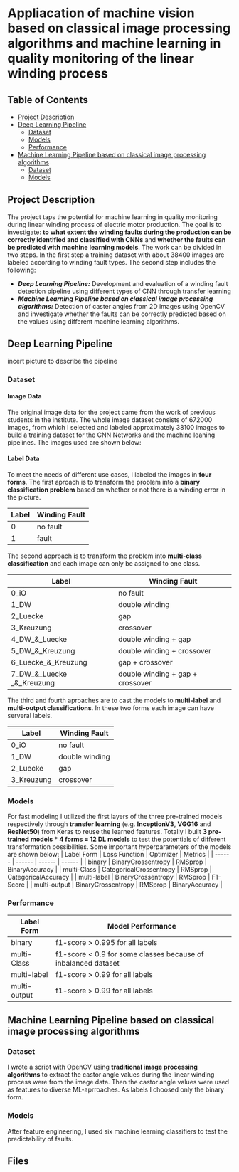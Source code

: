# Appliacation of machine vision based on classical image processing algorithms and machine learning in quality monitoring of the linear winding process
## Table of Contents
* [Project Description](#Project-Description)
* [Deep Learning Pipeline](#Deep-Learning-Pipeline)
    * [Dataset](#Dataset)
    * [Models](#Models)
    * [Performance](#Performance)
* [Machine Learning Pipeline based on classical image processing algorithms](#Machine-Learning-Pipeline-based-on-classical-image-processing-algorithms)
    * [Dataset](#Dataset)
    * [Models](#Models)

## Project Description

The project taps the potential for machine learning in quality monitoring during linear winding process of electric motor production. The goal is to investigate: **to what extent the winding faults during the production can be correctly identified and classified with CNNs** and **whether the faults can be predicted with machine learning models**. The work can be divided in two steps. In the first step a training dataset with about 38400 images are labeled according to winding fault types. The second step includes the following: 
* ***Deep Learning Pipeline:*** Development and evaluation of a winding fault detection pipeline using different types of CNN through transfer learning
* ***Machine Learning Pipeline based on classical image processing algorithms:*** Detection of caster angles from 2D images using OpenCV and investigate whether the faults can be correctly predicted based on the values using different machine learning algorithms.

## Deep Learning Pipeline

incert picture to describe the pipeline

### Dataset
#### Image Data

The original image data for the project came from the work of previous students in the institute. The whole image dataset consists of 672000 images, from which I selected and labeled approximately 38100 images to build a training dataset for the CNN Networks and the machine leaning pipelines. The images used are shown below:

#### Label Data

To meet the needs of different use cases, I labeled the images in **four forms**. The first aproach is to transform the problem into a **binary classification problem** based on whether or not there is a winding error in the picture. 

| Label | Winding Fault |
| ------ | ------ |
| 0 | no fault |
| 1 | fault |

The second approach is to transform the problem into **multi-class classification** and each image can only be assigned to one class.

| Label | Winding Fault |
| ------ | ------ |
| 0_iO | no fault |
| 1_DW | double winding |
| 2_Luecke | gap |
| 3_Kreuzung | crossover |
| 4_DW_&_Luecke | double winding + gap |
| 5_DW_&_Kreuzung | double winding + crossover |
| 6_Luecke_&_Kreuzung | gap + crossover |
| 7_DW_&_Luecke _&_Kreuzung | double winding + gap + crossover |

The third and fourth aproaches are to cast the models to **multi-label** and **multi-output classifications**. In these two forms each image can have serveral labels.

| Label | Winding Fault |
| ------ | ------ |
| 0_iO | no fault |
| 1_DW | double winding |
| 2_Luecke | gap |
| 3_Kreuzung | crossover |

### Models
For fast modeling I utilized the first layers of the three pre-trained models respectively through **transfer learning** (e.g. **InceptionV3**, **VGG16** and **ResNet50**) from Keras to reuse the learned features. Totally I built **3 pre-trained models * 4 forms = 12 DL models** to test the potentials of different transformation possibilities. Some important hyperparameters of the models are shown below:
| Label Form | Loss Function | Optimizer | Metrics |
| ------ | ------ | ------ | ------ |
| binary | BinaryCrossentropy  | RMSprop | BinaryAccuracy |
| multi-Class | CategoricalCrossentropy  | RMSprop | CategoricalAccuracy |
| multi-label | BinaryCrossentropy | RMSprop | F1-Score |
| multi-output | BinaryCrossentropy | RMSprop | BinaryAccuracy |

### Performance
| Label Form | Model Performance |
| ------ | ------ |
| binary | f1-score > 0.995 for all labels  |
| multi-Class | f1-score < 0.9 for some classes because of inbalanced dataset  |
| multi-label | f1-score > 0.99 for all labels |
| multi-output | f1-score > 0.99 for all labels |

## Machine Learning Pipeline based on classical image processing algorithms
### Dataset
I wrote a script with OpenCV using **traditional image processing algorithms** to extract the castor angle values during the linear winding process were from the image data. Then the castor angle values were used as features to diverse ML-aprroaches. As labels I choosed only the binary form.
### Models
After feature engineering, I used six machine learning classifiers to test the predictability of faults.

## Files
